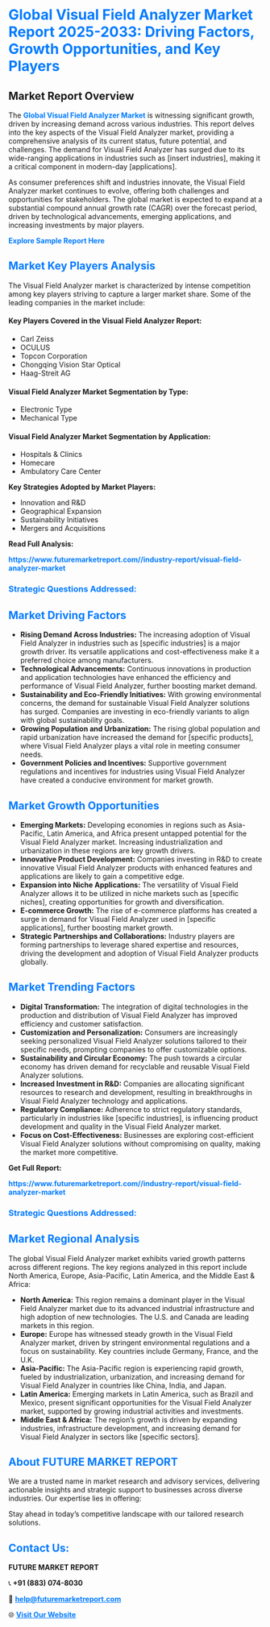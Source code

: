 <h1 style="color: #007BFF;">Global Visual Field Analyzer Market Report 2025-2033: Driving Factors, Growth Opportunities, and Key Players</h1>

<section id="overview">
<h2>Market Report Overview</h2>
<p>The <a href="https://www.futuremarketreport.com//industry-report/visual-field-analyzer-market" style="color: #007BFF; text-decoration: none;"><strong>Global Visual Field Analyzer Market</strong></a> is witnessing significant growth, driven by increasing demand across various industries. This report delves into the key aspects of the Visual Field Analyzer market, providing a comprehensive analysis of its current status, future potential, and challenges. The demand for Visual Field Analyzer has surged due to its wide-ranging applications in industries such as [insert industries], making it a critical component in modern-day [applications].</p>
<p>As consumer preferences shift and industries innovate, the Visual Field Analyzer market continues to evolve, offering both challenges and opportunities for stakeholders. The global market is expected to expand at a substantial compound annual growth rate (CAGR) over the forecast period, driven by technological advancements, emerging applications, and increasing investments by major players.</p>
</section>

<section id="overview">
<p><a href="https://www.futuremarketreport.com//request-sample/reportId=84047" style="color: #007BFF; text-decoration: none;"><strong>Explore Sample Report Here</strong></a></p>
</section>

<section id="key-players">
<h2 style="color: #007BFF;">Market Key Players Analysis</h2>
<p>The Visual Field Analyzer market is characterized by intense competition among key players striving to capture a larger market share. Some of the leading companies in the market include:</p>
<h4>Key Players Covered in the Visual Field Analyzer Report:</h4>
<ul><li>Carl Zeiss</li><li>OCULUS</li><li>Topcon Corporation</li><li>Chongqing Vision Star Optical</li><li>Haag-Streit AG</li></ul>
<h4>Visual Field Analyzer Market Segmentation by Type:</h4>
<ul><li>Electronic Type</li><li>Mechanical Type</li></ul>

<h4>Visual Field Analyzer Market Segmentation by Application:</h4>
<ul><li>Hospitals &amp; Clinics</li><li>Homecare</li><li>Ambulatory Care Center</li></ul>
<p><strong>Key Strategies Adopted by Market Players:</strong></p>
<ul>
<li>Innovation and R&D</li>
<li>Geographical Expansion</li>
<li>Sustainability Initiatives</li>
<li>Mergers and Acquisitions</li>
</ul>
</section>

<section>
<p><strong>Read Full Analysis: </strong></p><a href="https://www.futuremarketreport.com//industry-report/visual-field-analyzer-market" style="color: #007BFF; text-decoration: none;"><strong>https://www.futuremarketreport.com//industry-report/visual-field-analyzer-market</strong></a>
<h3 style="color: #007BFF;">Strategic Questions Addressed:</h3>
</section>

<section id="driving-factors">
<h2 style="color: #007BFF;">Market Driving Factors</h2>
<ul>
<li><strong>Rising Demand Across Industries:</strong> The increasing adoption of Visual Field Analyzer in industries such as [specific industries] is a major growth driver. Its versatile applications and cost-effectiveness make it a preferred choice among manufacturers.</li>
<li><strong>Technological Advancements:</strong> Continuous innovations in production and application technologies have enhanced the efficiency and performance of Visual Field Analyzer, further boosting market demand.</li>
<li><strong>Sustainability and Eco-Friendly Initiatives:</strong> With growing environmental concerns, the demand for sustainable Visual Field Analyzer solutions has surged. Companies are investing in eco-friendly variants to align with global sustainability goals.</li>
<li><strong>Growing Population and Urbanization:</strong> The rising global population and rapid urbanization have increased the demand for [specific products], where Visual Field Analyzer plays a vital role in meeting consumer needs.</li>
<li><strong>Government Policies and Incentives:</strong> Supportive government regulations and incentives for industries using Visual Field Analyzer have created a conducive environment for market growth.</li>
</ul>
</section>

<section id="growth-opportunities">
<h2 style="color: #007BFF;">Market Growth Opportunities</h2>
<ul>
<li><strong>Emerging Markets:</strong> Developing economies in regions such as Asia-Pacific, Latin America, and Africa present untapped potential for the Visual Field Analyzer market. Increasing industrialization and urbanization in these regions are key growth drivers.</li>
<li><strong>Innovative Product Development:</strong> Companies investing in R&D to create innovative Visual Field Analyzer products with enhanced features and applications are likely to gain a competitive edge.</li>
<li><strong>Expansion into Niche Applications:</strong> The versatility of Visual Field Analyzer allows it to be utilized in niche markets such as [specific niches], creating opportunities for growth and diversification.</li>
<li><strong>E-commerce Growth:</strong> The rise of e-commerce platforms has created a surge in demand for Visual Field Analyzer used in [specific applications], further boosting market growth.</li>
<li><strong>Strategic Partnerships and Collaborations:</strong> Industry players are forming partnerships to leverage shared expertise and resources, driving the development and adoption of Visual Field Analyzer products globally.</li>
</ul>
</section>

<section id="trending-factors">
<h2 style="color: #007BFF;">Market Trending Factors</h2>
<ul>
<li><strong>Digital Transformation:</strong> The integration of digital technologies in the production and distribution of Visual Field Analyzer has improved efficiency and customer satisfaction.</li>
<li><strong>Customization and Personalization:</strong> Consumers are increasingly seeking personalized Visual Field Analyzer solutions tailored to their specific needs, prompting companies to offer customizable options.</li>
<li><strong>Sustainability and Circular Economy:</strong> The push towards a circular economy has driven demand for recyclable and reusable Visual Field Analyzer solutions.</li>
<li><strong>Increased Investment in R&D:</strong> Companies are allocating significant resources to research and development, resulting in breakthroughs in Visual Field Analyzer technology and applications.</li>
<li><strong>Regulatory Compliance:</strong> Adherence to strict regulatory standards, particularly in industries like [specific industries], is influencing product development and quality in the Visual Field Analyzer market.</li>
<li><strong>Focus on Cost-Effectiveness:</strong> Businesses are exploring cost-efficient Visual Field Analyzer solutions without compromising on quality, making the market more competitive.</li>
</ul>
</section>

<section>
<p><strong>Get Full Report: </strong></p><a href="https://www.futuremarketreport.com//industry-report/visual-field-analyzer-market" style="color: #007BFF; text-decoration: none;"><strong>https://www.futuremarketreport.com//industry-report/visual-field-analyzer-market</strong></a>
<h3 style="color: #007BFF;">Strategic Questions Addressed:</h3>
</section>


<section id="regional-analysis">
<h2 style="color: #007BFF;">Market Regional Analysis</h2>
<p>The global Visual Field Analyzer market exhibits varied growth patterns across different regions. The key regions analyzed in this report include North America, Europe, Asia-Pacific, Latin America, and the Middle East & Africa:</p>
<ul>
<li><strong>North America:</strong> This region remains a dominant player in the Visual Field Analyzer market due to its advanced industrial infrastructure and high adoption of new technologies. The U.S. and Canada are leading markets in this region.</li>
<li><strong>Europe:</strong> Europe has witnessed steady growth in the Visual Field Analyzer market, driven by stringent environmental regulations and a focus on sustainability. Key countries include Germany, France, and the U.K.</li>
<li><strong>Asia-Pacific:</strong> The Asia-Pacific region is experiencing rapid growth, fueled by industrialization, urbanization, and increasing demand for Visual Field Analyzer in countries like China, India, and Japan.</li>
<li><strong>Latin America:</strong> Emerging markets in Latin America, such as Brazil and Mexico, present significant opportunities for the Visual Field Analyzer market, supported by growing industrial activities and investments.</li>
<li><strong>Middle East & Africa:</strong> The region’s growth is driven by expanding industries, infrastructure development, and increasing demand for Visual Field Analyzer in sectors like [specific sectors].</li>
</ul>
</section>

<footer>
<h2 style="color: #007BFF;">About FUTURE MARKET REPORT</h2>
<p>We are a trusted name in market research and advisory services, delivering actionable insights and strategic support to businesses across diverse industries. Our expertise lies in offering:</p>

<p>Stay ahead in today’s competitive landscape with our tailored research solutions.</p>

<h2 style="color: #007BFF;">Contact Us:</h2>
<p><strong>FUTURE MARKET REPORT</strong></p>
<p>📞 <strong>+91 (883) 074-8030</strong></p>
<p>📧 <strong><a href="mailto:help@futuremarketreport.com" style="color: #007BFF;">help@futuremarketreport.com</a></strong></p>
<p>🌐 <strong><a href="https://www.futuremarketreport.com/" style="color: #007BFF;">Visit Our Website</a></strong></p>
</footer>